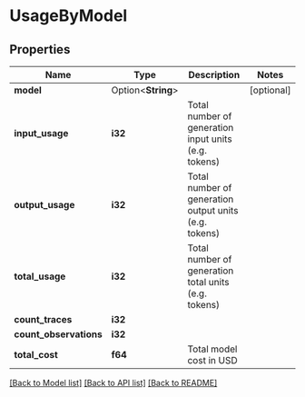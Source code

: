# UsageByModel

## Properties

Name | Type | Description | Notes
------------ | ------------- | ------------- | -------------
**model** | Option<**String**> |  | [optional]
**input_usage** | **i32** | Total number of generation input units (e.g. tokens) | 
**output_usage** | **i32** | Total number of generation output units (e.g. tokens) | 
**total_usage** | **i32** | Total number of generation total units (e.g. tokens) | 
**count_traces** | **i32** |  | 
**count_observations** | **i32** |  | 
**total_cost** | **f64** | Total model cost in USD | 

[[Back to Model list]](../README.md#documentation-for-models) [[Back to API list]](../README.md#documentation-for-api-endpoints) [[Back to README]](../README.md)


